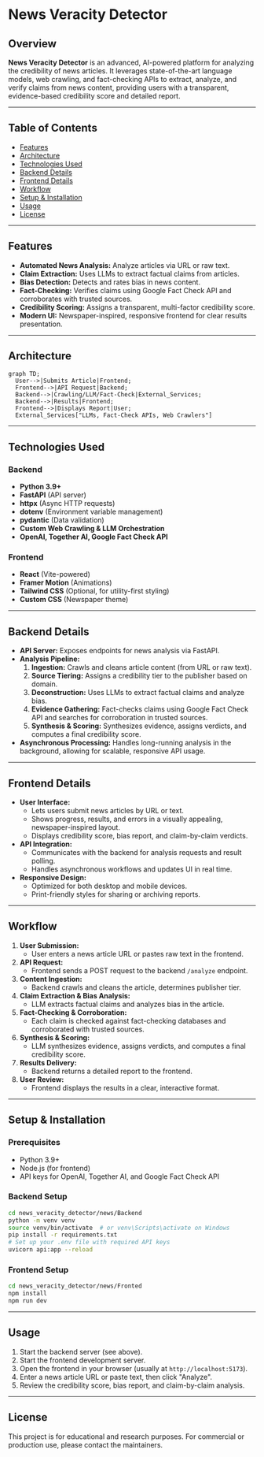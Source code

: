 # News Veracity Detector

## Overview

**News Veracity Detector** is an advanced, AI-powered platform for analyzing the credibility of news articles. It leverages state-of-the-art language models, web crawling, and fact-checking APIs to extract, analyze, and verify claims from news content, providing users with a transparent, evidence-based credibility score and detailed report.

---

## Table of Contents
- [Features](#features)
- [Architecture](#architecture)
- [Technologies Used](#technologies-used)
- [Backend Details](#backend-details)
- [Frontend Details](#frontend-details)
- [Workflow](#workflow)
- [Setup & Installation](#setup--installation)
- [Usage](#usage)
- [License](#license)

---

## Features
- **Automated News Analysis:** Analyze articles via URL or raw text.
- **Claim Extraction:** Uses LLMs to extract factual claims from articles.
- **Bias Detection:** Detects and rates bias in news content.
- **Fact-Checking:** Verifies claims using Google Fact Check API and corroborates with trusted sources.
- **Credibility Scoring:** Assigns a transparent, multi-factor credibility score.
- **Modern UI:** Newspaper-inspired, responsive frontend for clear results presentation.

---

## Architecture

```mermaid
graph TD;
  User-->|Submits Article|Frontend;
  Frontend-->|API Request|Backend;
  Backend-->|Crawling/LLM/Fact-Check|External_Services;
  Backend-->|Results|Frontend;
  Frontend-->|Displays Report|User;
  External_Services["LLMs, Fact-Check APIs, Web Crawlers"]
```

---

## Technologies Used

### Backend
- **Python 3.9+**
- **FastAPI** (API server)
- **httpx** (Async HTTP requests)
- **dotenv** (Environment variable management)
- **pydantic** (Data validation)
- **Custom Web Crawling & LLM Orchestration**
- **OpenAI, Together AI, Google Fact Check API**

### Frontend
- **React** (Vite-powered)
- **Framer Motion** (Animations)
- **Tailwind CSS** (Optional, for utility-first styling)
- **Custom CSS** (Newspaper theme)

---

## Backend Details

- **API Server:** Exposes endpoints for news analysis via FastAPI.
- **Analysis Pipeline:**
  1. **Ingestion:** Crawls and cleans article content (from URL or raw text).
  2. **Source Tiering:** Assigns a credibility tier to the publisher based on domain.
  3. **Deconstruction:** Uses LLMs to extract factual claims and analyze bias.
  4. **Evidence Gathering:** Fact-checks claims using Google Fact Check API and searches for corroboration in trusted sources.
  5. **Synthesis & Scoring:** Synthesizes evidence, assigns verdicts, and computes a final credibility score.
- **Asynchronous Processing:** Handles long-running analysis in the background, allowing for scalable, responsive API usage.

---

## Frontend Details

- **User Interface:**
  - Lets users submit news articles by URL or text.
  - Shows progress, results, and errors in a visually appealing, newspaper-inspired layout.
  - Displays credibility score, bias report, and claim-by-claim verdicts.
- **API Integration:**
  - Communicates with the backend for analysis requests and result polling.
  - Handles asynchronous workflows and updates UI in real time.
- **Responsive Design:**
  - Optimized for both desktop and mobile devices.
  - Print-friendly styles for sharing or archiving reports.

---

## Workflow

1. **User Submission:**
   - User enters a news article URL or pastes raw text in the frontend.
2. **API Request:**
   - Frontend sends a POST request to the backend `/analyze` endpoint.
3. **Content Ingestion:**
   - Backend crawls and cleans the article, determines publisher tier.
4. **Claim Extraction & Bias Analysis:**
   - LLM extracts factual claims and analyzes bias in the article.
5. **Fact-Checking & Corroboration:**
   - Each claim is checked against fact-checking databases and corroborated with trusted sources.
6. **Synthesis & Scoring:**
   - LLM synthesizes evidence, assigns verdicts, and computes a final credibility score.
7. **Results Delivery:**
   - Backend returns a detailed report to the frontend.
8. **User Review:**
   - Frontend displays the results in a clear, interactive format.

---

## Setup & Installation

### Prerequisites
- Python 3.9+
- Node.js (for frontend)
- API keys for OpenAI, Together AI, and Google Fact Check API

### Backend Setup
```bash
cd news_veracity_detector/news/Backend
python -m venv venv
source venv/bin/activate  # or venv\Scripts\activate on Windows
pip install -r requirements.txt
# Set up your .env file with required API keys
uvicorn api:app --reload
```

### Frontend Setup
```bash
cd news_veracity_detector/news/Fronted
npm install
npm run dev
```

---

## Usage

1. Start the backend server (see above).
2. Start the frontend development server.
3. Open the frontend in your browser (usually at `http://localhost:5173`).
4. Enter a news article URL or paste text, then click "Analyze".
5. Review the credibility score, bias report, and claim-by-claim analysis.

---

## License

This project is for educational and research purposes. For commercial or production use, please contact the maintainers.
